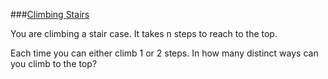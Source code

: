 ###[Climbing Stairs](http://leetcode.com/onlinejudge#question_70)

You are climbing a stair case. It takes n steps to reach to the top.

Each time you can either climb 1 or 2 steps. In how many distinct ways can you climb to the top?